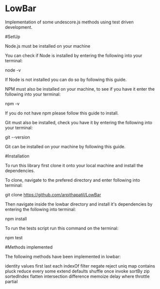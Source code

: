 # LowBar

Implementation of some undescore.js methods using test driven development.

#SetUp

Node.js must be installed on your machine

You can check if Node is installed by entering the following into your terminal:

node -v

If Node is not installed you can do so by following this guide.

NPM must also be installed on your machine, to see if you have it enter the following into your terminal:

npm -v

If you do not have npm please follow this guide to install.

Git must also be installed, check you have it by entering the following into your terminal:

git --version

Git can be installed on your machine by following this guide.

#Installation

To run this library first clone it onto your local machine and install the dependencies.

To clone, navigate to the prefered directory and enter following into terminal:

git clone https://github.com/arpithapatil/LowBar

Then navigate inside the lowbar directory and install it's dependencies by entering the following into terminal:

npm install

To run the tests script run this command on the terminal:

npm test

#Methods implemented

The following methods have been implemented in lowbar:

identity
values
first
last
each
indexOf
filter
negate
reject
uniq
map
contains
pluck
reduce
every
some
extend
defaults
shuffle
once
invoke
sortBy
zip
sortedIndex
flatten
intersection
difference
memoize
delay
where
throttle
partial